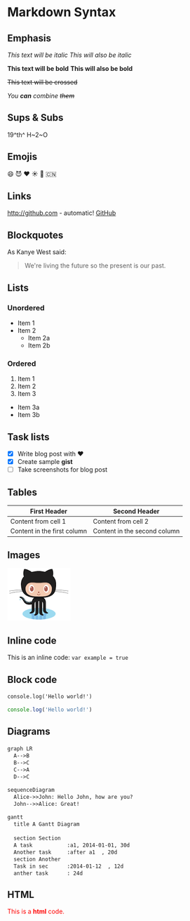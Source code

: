 # Markdown Syntax

## Emphasis

*This text will be italic*
_This will also be italic_

**This text will be bold**
__This will also be bold__

~~This text will be crossed~~

_You **can** combine ~~them~~_

## Sups & Subs

19^th^ H~2~O

## Emojis

:smile: :smiling_imp: :heart: :sunny: :watermelon: :cn:

## Links

http://github.com - automatic!
[GitHub](http://github.com)

## Blockquotes

As Kanye West said:

> We're living the future so
> the present is our past.

## Lists

### Unordered

- Item 1
- Item 2
  - Item 2a
  - Item 2b

### Ordered

1. Item 1
1. Item 2
1. Item 3
  - Item 3a
  - Item 3b

## Task lists

- [x] Write blog post with :heart:
- [x] Create sample **gist**
- [ ] Take screenshots for blog post

## Tables

First Header | Second Header
------------ | -------------
Content from cell 1 | Content from cell 2
Content in the first column | Content in the second column

## Images

![Image of test](img/test.png "test image")

## Inline code

This is an inline code: `var example = true`

## Block code

```
console.log('Hello world!')
```

```js
console.log('Hello world!')
```

## Diagrams

```
graph LR
  A-->B
  B-->C
  C-->A
  D-->C
```

```
sequenceDiagram
  Alice->>John: Hello John, how are you?
  John-->>Alice: Great!
```

```
gantt
  title A Gantt Diagram

  section Section
  A task           :a1, 2014-01-01, 30d
  Another task     :after a1  , 20d
  section Another
  Task in sec      :2014-01-12  , 12d
  anther task      : 24d
```

## HTML

<div style="color: red;">This is a <strong>html</strong> code.</div>
